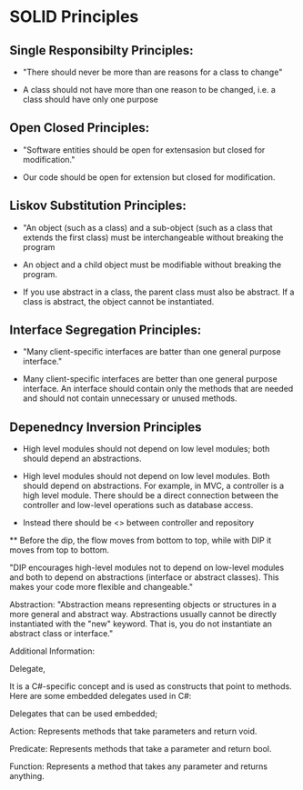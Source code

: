 
# SOLID Principles

## Single Responsibilty Principles:

* "There should never be more than are reasons for a class to change"

* A class should not have more than one reason to be changed, i.e. a class should have only one purpose

## Open Closed Principles:

* "Software entities should be open for extensasion but closed for modification."

* Our code should be open for extension but closed for modification.

## Liskov Substitution Principles:

* "An object (such as a class) and a sub-object (such as a class that extends the first class) must be interchangeable without breaking the program

* An object and a child object must be modifiable without breaking the program.

* If you use abstract in a class, the parent class must also be abstract. If a class is abstract, the object cannot be instantiated.

## Interface Segregation Principles:

* "Many client-specific interfaces are batter than one general purpose interface."

* Many client-specific interfaces are better than one general purpose interface. An interface should contain only the methods that are needed and should not contain unnecessary or unused methods.

## Depenedncy Inversion Principles

* High level modules should not depend on low level modules; both should depend an abstractions.

* High level modules should not depend on low level modules. Both should depend on abstractions. For example, in MVC, a controller is a high level module. There should be a direct connection between the controller and low-level operations such as database access.





* Instead there should be <<interface>> between controller and repository

** Before the dip, the flow moves from bottom to top, while with DIP it moves from top to bottom.

"DIP encourages high-level modules not to depend on low-level modules and both to depend on abstractions (interface or abstract classes). This makes your code more flexible and changeable."

Abstraction: "Abstraction means representing objects or structures in a more general and abstract way. Abstractions usually cannot be directly instantiated with the "new" keyword. That is, you do not instantiate an abstract class or interface."

Additional Information: 

Delegate,

It is a C#-specific concept and is used as constructs that point to methods. Here are some embedded delegates used in C#:

Delegates that can be used embedded;

Action: Represents methods that take parameters and return void.

Predicate: Represents methods that take a parameter and return bool.

Function: Represents a method that takes any parameter and returns anything.
